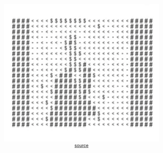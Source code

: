 <p align="center">
  <img width="600" height="450" src="images/ascii_rick.gif">
  <br>
  <a href="https://www.youtube.com/watch?v=9oxRDJjAQKI">source</a>
</p>
